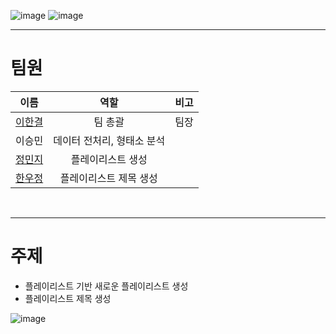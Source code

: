 ![image](https://user-images.githubusercontent.com/45448731/96712243-ca6e7680-13d9-11eb-8b72-5d5d64bfcb82.png)
![image](https://user-images.githubusercontent.com/45448731/96712693-757f3000-13da-11eb-8581-ab8443bab114.png)
<br>

---
# 팀원
이름|역할|비고
:---:|:---:|:---:
[이한결](https://github.com/gyeoldere)|팀 총괄|팀장
이승민|데이터 전처리, 형태소 분석|
[정민지](https://github.com/minji-o-j)|플레이리스트 생성|
[한우정](https://github.com/dnwjddl)|플레이리스트 제목 생성|
<br>

---
# 주제
- 플레이리스트 기반 새로운 플레이리스트 생성
- 플레이리스트 제목 생성  

![image](https://user-images.githubusercontent.com/45448731/96713427-88463480-13db-11eb-9f64-14eeeeabc5ab.png)
